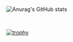 ![Anurag's GitHub stats](https://github-readme-stats.vercel.app/api?username=jsmsj&show_icons=true&theme=radical)

<br>

[![trophy](https://github-profile-trophy.vercel.app/?username=ryo-ma&theme=dracula)](https://github.com/ryo-ma/github-profile-trophy)



<!--
**jsmsj/jsmsj** is a ✨ _special_ ✨ repository because its `README.md` (this file) appears on your GitHub profile.

Here are some ideas to get you started:

- 🔭 I’m currently working on ...
- 🌱 I’m currently learning ...
- 👯 I’m looking to collaborate on ...
- 🤔 I’m looking for help with ...
- 💬 Ask me about ...
- 📫 How to reach me: ...
- 😄 Pronouns: ...
- ⚡ Fun fact: ...
-->

